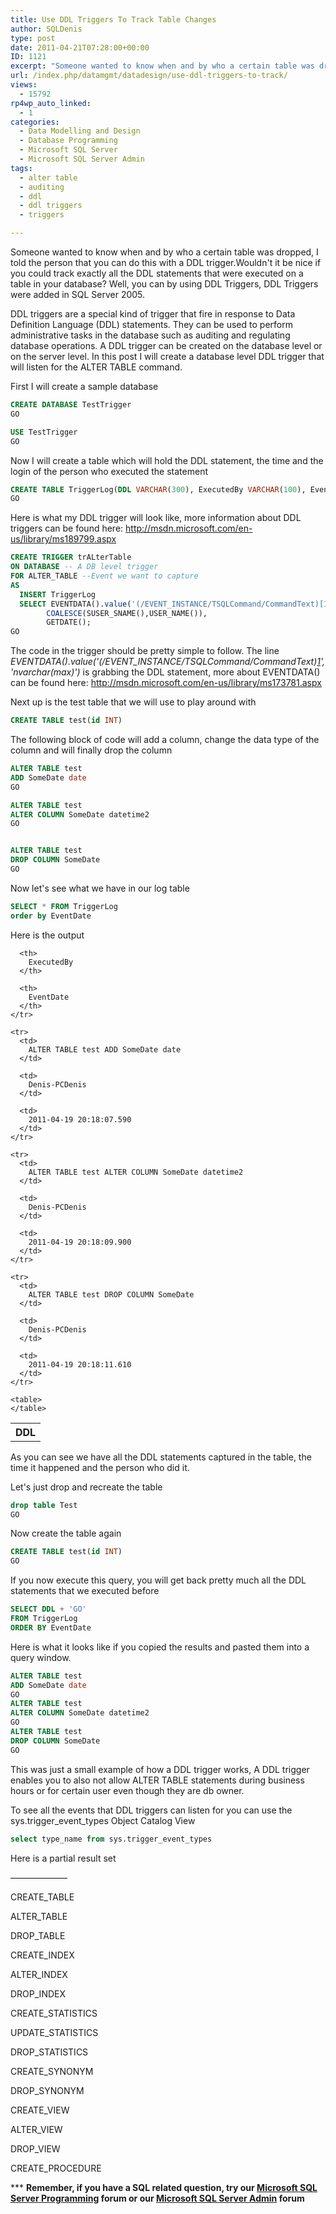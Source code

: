 ```yaml
---
title: Use DDL Triggers To Track Table Changes
author: SQLDenis
type: post
date: 2011-04-21T07:28:00+00:00
ID: 1121
excerpt: "Someone wanted to know when and by who a certain table was dropped, I told the person that you can do this with a DDL trigger.Wouldn't it be nice if you could track exactly all the DDL statements that were executed on a table in your database? Well, you can by using DDL Triggers"
url: /index.php/datamgmt/datadesign/use-ddl-triggers-to-track/
views:
  - 15792
rp4wp_auto_linked:
  - 1
categories:
  - Data Modelling and Design
  - Database Programming
  - Microsoft SQL Server
  - Microsoft SQL Server Admin
tags:
  - alter table
  - auditing
  - ddl
  - ddl triggers
  - triggers

---
```

Someone wanted to know when and by who a certain table was dropped, I told the person that you can do this with a DDL trigger.Wouldn't it be nice if you could track exactly all the DDL statements that were executed on a table in your database? Well, you can by using DDL Triggers, DDL Triggers were added in SQL Server 2005. 

DDL triggers are a special kind of trigger that fire in response to Data Definition Language (DDL) statements. They can be used to perform administrative tasks in the database such as auditing and regulating database operations. A DDL trigger can be created on the database level or on the server level. In this post I will create a database level DDL trigger that will listen for the ALTER TABLE command.

First I will create a sample database

```sql
CREATE DATABASE TestTrigger
GO

USE TestTrigger
GO
```

Now I will create a table which will hold the DDL statement, the time and the login of the person who executed the statement

```sql
CREATE TABLE TriggerLog(DDL VARCHAR(300), ExecutedBy VARCHAR(100), EventDate datetime)
GO
```

Here is what my DDL trigger will look like, more information about DDL triggers can be found here: http://msdn.microsoft.com/en-us/library/ms189799.aspx

```sql
CREATE TRIGGER trALterTable 
ON DATABASE -- A DB level trigger
FOR ALTER_TABLE --Event we want to capture
AS 
  INSERT TriggerLog
  SELECT EVENTDATA().value('(/EVENT_INSTANCE/TSQLCommand/CommandText)[1]','nvarchar(max)'), 
		COALESCE(SUSER_SNAME(),USER_NAME()), 
		GETDATE();
GO
```

The code in the trigger should be pretty simple to follow. The line _EVENTDATA().value('(/EVENT_INSTANCE/TSQLCommand/CommandText)[1]','nvarchar(max)')_ is grabbing the DDL statement, more about EVENTDATA() can be found here: http://msdn.microsoft.com/en-us/library/ms173781.aspx

Next up is the test table that we will use to play around with

```sql
CREATE TABLE test(id INT)
```

The following block of code will add a column, change the data type of the column and will finally drop the column

```sql
ALTER TABLE test
ADD SomeDate date
GO

ALTER TABLE test
ALTER COLUMN SomeDate datetime2
GO


ALTER TABLE test
DROP COLUMN SomeDate 
GO
```

Now let's see what we have in our log table

```sql
SELECT * FROM TriggerLog
order by EventDate
```

Here is the output
  


<div class="tables">
  <table>
    <tr>
      <th>
        DDL
      </th>
      
      <th>
        ExecutedBy
      </th>
      
      <th>
        EventDate
      </th>
    </tr>
    
    <tr>
      <td>
        ALTER TABLE test ADD SomeDate date
      </td>
      
      <td>
        Denis-PCDenis
      </td>
      
      <td>
        2011-04-19 20:18:07.590
      </td>
    </tr>
    
    <tr>
      <td>
        ALTER TABLE test ALTER COLUMN SomeDate datetime2
      </td>
      
      <td>
        Denis-PCDenis
      </td>
      
      <td>
        2011-04-19 20:18:09.900
      </td>
    </tr>
    
    <tr>
      <td>
        ALTER TABLE test DROP COLUMN SomeDate
      </td>
      
      <td>
        Denis-PCDenis
      </td>
      
      <td>
        2011-04-19 20:18:11.610
      </td>
    </tr>
    
    <table>
    </table>
  </table>
</div>

As you can see we have all the DDL statements captured in the table, the time it happened and the person who did it.
  
Let's just drop and recreate the table

```sql
drop table Test
GO
```

Now create the table again

```sql
CREATE TABLE test(id INT)
GO
```

If you now execute this query, you will get back pretty much all the DDL statements that we executed before

```sql
SELECT DDL + 'GO'
FROM TriggerLog
ORDER BY EventDate
```

Here is what it looks like if you copied the results and pasted them into a query window.

```sql
ALTER TABLE test
ADD SomeDate date
GO
ALTER TABLE test
ALTER COLUMN SomeDate datetime2
GO
ALTER TABLE test
DROP COLUMN SomeDate 
GO
```

This was just a small example of how a DDL trigger works, A DDL trigger enables you to also not allow ALTER TABLE statements during business hours or for certain user even though they are db owner.

To see all the events that DDL triggers can listen for you can use the sys.trigger\_event\_types Object Catalog View

```sql
select type_name from sys.trigger_event_types 
```

Here is a partial result set

——————–
  
CREATE_TABLE
  
ALTER_TABLE
  
DROP_TABLE
  
CREATE_INDEX
  
ALTER_INDEX
  
DROP_INDEX
  
CREATE_STATISTICS
  
UPDATE_STATISTICS
  
DROP_STATISTICS
  
CREATE_SYNONYM
  
DROP_SYNONYM
  
CREATE_VIEW
  
ALTER_VIEW
  
DROP_VIEW
  
CREATE_PROCEDURE

\*** **Remember, if you have a SQL related question, try our [Microsoft SQL Server Programming][1] forum or our [Microsoft SQL Server Admin][2] forum**<ins></ins>

 [1]: http://forum.lessthandot.com/viewforum.php?f=17
 [2]: http://forum.lessthandot.com/viewforum.php?f=22